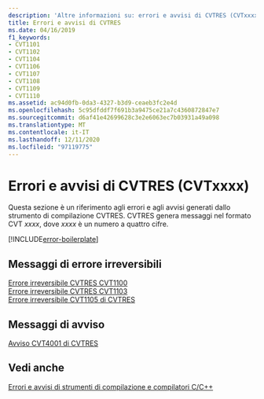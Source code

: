 ```yaml
---
description: 'Altre informazioni su: errori e avvisi di CVTRES (CVTxxxx)'
title: Errori e avvisi di CVTRES
ms.date: 04/16/2019
f1_keywords:
- CVT1101
- CVT1102
- CVT1104
- CVT1106
- CVT1107
- CVT1108
- CVT1109
- CVT1110
ms.assetid: ac94d0fb-0da3-4327-b3d9-ceaeb3fc2e4d
ms.openlocfilehash: 5c95dfddf7f691b3a9475ce21a7c4360872847e7
ms.sourcegitcommit: d6af41e42699628c3e2e6063ec7b03931a49a098
ms.translationtype: MT
ms.contentlocale: it-IT
ms.lasthandoff: 12/11/2020
ms.locfileid: "97119775"
---
```

# <a name="cvtres-errors-and-warnings-cvtxxxx"></a>Errori e avvisi di CVTRES (CVTxxxx)

Questa sezione è un riferimento agli errori e agli avvisi generati dallo strumento di compilazione CVTRES. CVTRES genera messaggi nel formato CVT *xxxx*, dove *xxxx* è un numero a quattro cifre.

[!INCLUDE[error-boilerplate](../../error-messages/includes/error-boilerplate.md)]

## <a name="fatal-error-messages"></a>Messaggi di errore irreversibili

[Errore irreversibile CVTRES CVT1100](cvtres-fatal-error-cvt1100.md) \
[Errore irreversibile CVTRES CVT1103](cvtres-fatal-error-cvt1103.md) \
[Errore irreversibile CVT1105 di CVTRES](cvtres-fatal-error-cvt1105.md)

## <a name="warning-messages"></a>Messaggi di avviso

[Avviso CVT4001 di CVTRES](cvtres-warning-cvt4001.md)

## <a name="see-also"></a>Vedi anche

[Errori e avvisi di strumenti di compilazione e compilatori C/C++](../compiler-errors-1/c-cpp-build-errors.md)
